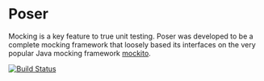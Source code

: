 Poser
=====

Mocking is a key feature to true unit testing. Poser was developed to be a complete mocking framework 
that loosely based its interfaces on the very popular Java mocking framework [mockito][mockito].

[![Build Status](https://travis-ci.org/kodova/Poser.png?branch=master)](https://travis-ci.org/kodova/Poser)

[mockito]: http://code.google.com/p/mockito/ 
